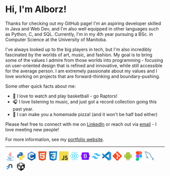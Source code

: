 # Hi, I'm Alborz!
Thanks for checking out my GitHub page! I'm an aspiring developer skilled in Java and Web Dev, and I'm also well equipped in other languages such as Python, C, and SQL. Currently, I'm in my 4th year pursuing a BSc. in Computer Science at the University of Manitoba.

I've always looked up to the big players in tech, but I'm also incredibly fascinated by the worlds of art, music, and fashion. My goal is to bring some of the values I admire from those worlds into programming - focusing on user-oriented design that is refined and innovative, while still accessible for the average person. I am extremely passionate about my values and I love working on projects that are forward-thinking and boundary-pushing.

Some other quick facts about me:
- 🏀 I love to watch and play basketball - go Raptors!
- 🎧 I love listening to music, and just got a record collection going this past year.
- 🍕 I can make you a homemade pizza! (and it won't be half bad either)

Please feel free to connect with me on [LinkedIn](https://www.linkedin.com/in/alborzk) or reach out via [email](mailto:khakbaza@myumanitoba.ca) - I love meeting new people!

For more information, see my [portfolio website](www.alborzk.me).

---

<p>
  <img src="https://raw.githubusercontent.com/devicons/devicon/master/icons/java/java-original.svg" alt="java" width="30" height="30"/>
  <img src="https://raw.githubusercontent.com/devicons/devicon/master/icons/python/python-original.svg" alt="python" width="30" height="30"/>
  <img src="https://raw.githubusercontent.com/devicons/devicon/master/icons/c/c-original.svg" alt="c" width="30" height="30"/>  
  <img src="https://raw.githubusercontent.com/devicons/devicon/master/icons/html5/html5-original.svg" alt="html5" width="30" height="30"/>
  <img src="https://raw.githubusercontent.com/devicons/devicon/master/icons/css3/css3-original.svg" alt="css3" width="30" height="30"/>
  <img src="https://raw.githubusercontent.com/devicons/devicon/master/icons/javascript/javascript-original.svg" alt="javascript" width="30" height="30"/> 
  <img src="https://raw.githubusercontent.com/devicons/devicon/master/icons/react/react-original.svg" alt="react" width="30" height="30"/> 
  <img src="https://raw.githubusercontent.com/devicons/devicon/master/icons/bootstrap/bootstrap-original.svg" alt="bootstrap" width="30" height="30"/>
  <img src="https://raw.githubusercontent.com/devicons/devicon/master/icons/tailwindcss/tailwindcss-plain.svg" alt="tailwindcss" width="30" height="30"/>
  <img src="https://raw.githubusercontent.com/devicons/devicon/master/icons/vscode/vscode-original.svg" alt="vscode" width="30" height="30"/>   
  <img src="https://raw.githubusercontent.com/devicons/devicon/master/icons/git/git-original.svg" alt="git" width="30" height="30"/>  
  <img src="https://raw.githubusercontent.com/devicons/devicon/master/icons/android/android-plain.svg" alt="androidstudio" width="30" height="30"/>
  <img src="https://raw.githubusercontent.com/devicons/devicon/master/icons/figma/figma-original.svg" alt="figma" width="30" height="30"/>  
  <img src="https://raw.githubusercontent.com/devicons/devicon/master/icons/mysql/mysql-original.svg" alt="mysql" width="30" height="30"/>
  <img src="https://raw.githubusercontent.com/devicons/devicon/master/icons/neo4j/neo4j-original.svg" alt="neo4j" width="30" height="30"/>  
  <img src="https://raw.githubusercontent.com/devicons/devicon/master/icons/unity/unity-original.svg" alt="unity" width="30" height="30"/> 
  </p>

<!-- #### Languages
<p>
  <img src="https://raw.githubusercontent.com/devicons/devicon/master/icons/java/java-original.svg" alt="java" width="30" height="30"/>
  <img src="https://raw.githubusercontent.com/devicons/devicon/master/icons/python/python-original.svg" alt="python" width="30" height="30"/>
  <img src="https://raw.githubusercontent.com/devicons/devicon/master/icons/c/c-original.svg" alt="c" width="30" height="30"/>  
  <img src="https://raw.githubusercontent.com/devicons/devicon/master/icons/html5/html5-original.svg" alt="html5" width="30" height="30"/>
  <img src="https://raw.githubusercontent.com/devicons/devicon/master/icons/css3/css3-original.svg" alt="css3" width="30" height="30"/>
  <img src="https://raw.githubusercontent.com/devicons/devicon/master/icons/javascript/javascript-original.svg" alt="javascript" width="30" height="30"/> 
</p>

#### Libraries & Frameworks
<p>

  <img src="https://raw.githubusercontent.com/devicons/devicon/master/icons/react/react-original.svg" alt="react" width="30" height="30"/>
  <img src="https://raw.githubusercontent.com/devicons/devicon/master/icons/nextjs/nextjs-line.svg" alt="nextjs" width="30" height="30"/>  
  <img src="https://raw.githubusercontent.com/devicons/devicon/master/icons/bootstrap/bootstrap-original.svg" alt="bootstrap" width="30" height="30"/>
  <img src="https://raw.githubusercontent.com/devicons/devicon/master/icons/tailwindcss/tailwindcss-plain.svg" alt="tailwindcss" width="30" height="30"/>
  <img src="https://raw.githubusercontent.com/devicons/devicon/master/icons/numpy/numpy-original.svg" alt="numpy" width="30" height="30"/>
  <img src="https://raw.githubusercontent.com/devicons/devicon/master/icons/pandas/pandas-original.svg" alt="pandas" width="30" height="30"/>  
</p> 

#### Tools
<p> 
  <img src="https://raw.githubusercontent.com/devicons/devicon/master/icons/vscode/vscode-original.svg" alt="vscode" width="30" height="30"/>   
  <img src="https://raw.githubusercontent.com/devicons/devicon/master/icons/git/git-original.svg" alt="git" width="30" height="30"/>  
  <img src="https://raw.githubusercontent.com/devicons/devicon/master/icons/android/android-plain.svg" alt="androidstudio" width="30" height="30"/>
  <img src="https://raw.githubusercontent.com/devicons/devicon/master/icons/mysql/mysql-original.svg" alt="mysql" width="30" height="30"/>
  <img src="https://raw.githubusercontent.com/devicons/devicon/master/icons/neo4j/neo4j-original.svg" alt="neo4j" width="30" height="30"/>  
  <img src="https://raw.githubusercontent.com/devicons/devicon/master/icons/figma/figma-original.svg" alt="figma" width="30" height="30"/>
  <img src="https://raw.githubusercontent.com/devicons/devicon/master/icons/unity/unity-original.svg" alt="unity" width="30" height="30"/> 
</p> -->
  
<!-- ### On My Radar
<p> 
  <img src="https://raw.githubusercontent.com/devicons/devicon/master/icons/csharp/csharp-original.svg" alt="csharp" width="30" height="30"/>
  <img src="https://raw.githubusercontent.com/devicons/devicon/master/icons/cplusplus/cplusplus-original.svg" alt="cplusplus" width="30" height="30"/>
  <img src="https://raw.githubusercontent.com/devicons/devicon/master/icons/angularjs/angularjs-original.svg" alt="angular" width="30" height="30"/>
  <img src="https://raw.githubusercontent.com/devicons/devicon/master/icons/django/django-plain.svg" alt="django" width="30" height="30"/>
  <img src="https://raw.githubusercontent.com/devicons/devicon/master/icons/docker/docker-original.svg" alt="docker" width="30" height="30"/>
</p> -->

